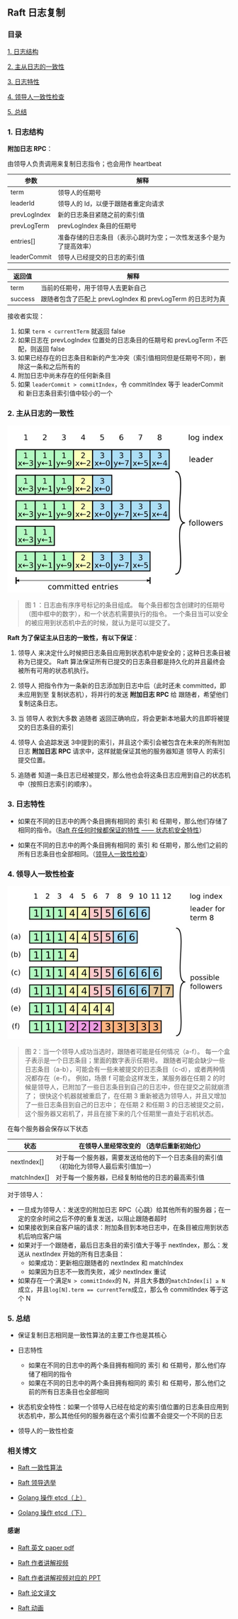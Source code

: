 ## Raft 日志复制

### 目录

[1. 日志结构](#1-日志结构)

[2. 主从日志的一致性](#2-主从日志的一致性)

[3. 日志特性](#3-日志特性)

[4. 领导人一致性检查](#4-领导人一致性检查)

[5. 总结](#5-总结)


### 1. 日志结构


**附加日志 RPC**：

由领导人负责调用来复制日志指令；也会用作 heartbeat

| 参数 | 解释 |
|----|----|
|term| 领导人的任期号|
|leaderId| 领导人的 Id，以便于跟随者重定向请求|
|prevLogIndex|新的日志条目紧随之前的索引值|
|prevLogTerm|prevLogIndex 条目的任期号|
|entries[]|准备存储的日志条目（表示心跳时为空；一次性发送多个是为了提高效率）|
|leaderCommit|领导人已经提交的日志的索引值|

| 返回值| 解释|
|---|---|
|term|当前的任期号，用于领导人去更新自己|
|success|跟随者包含了匹配上 prevLogIndex 和 prevLogTerm 的日志时为真|

接收者实现：

1. 如果 `term < currentTerm` 就返回 false
2. 如果日志在 prevLogIndex 位置处的日志条目的任期号和 prevLogTerm 不匹配，则返回 false 
3. 如果已经存在的日志条目和新的产生冲突（索引值相同但是任期号不同），删除这一条和之后所有的 
4. 附加日志中尚未存在的任何新条目
5. 如果 `leaderCommit > commitIndex`，令 commitIndex 等于 leaderCommit 和 新日志条目索引值中较小的一个

### 2. 主从日志的一致性

![图 1 ](./images/raft_log_replication_1.png)

> 图 1 ：日志由有序序号标记的条目组成。
每个条目都包含创建时的任期号（图中框中的数字），和一个状态机需要执行的指令。
一个条目当可以安全的被应用到状态机中去的时候，就认为是可以提交了。

**Raft 为了保证主从日志的一致性，有以下保证**：

1. 领导人 来决定什么时候把日志条目应用到状态机中是安全的；这种日志条目被称为已提交。
Raft 算法保证所有已提交的日志条目都是持久化的并且最终会被所有可用的状态机执行。 

2. 领导人 把指令作为一条新的日志添加到日志中后（此时还未 committed，即未应用到至 复制状态机），将并行的发送 **附加日志 RPC** 给 跟随者，希望他们复制这条日志。

3. 当 领导人 收到大多数 追随者 返回正确响应，将会更新本地最大的且即将被提交的日志条目的索引

4. 领导人 会追踪发送 3中提到的索引，并且这个索引会被包含在未来的所有附加日志 **附加日志 RPC** 请求中，这样就能保证其他的服务器知道 领导人 的索引提交位置。

5. 追随者 知道一条日志已经被提交，那么他也会将这条日志应用到自己的状态机中（按照日志索引的顺序）。 

### 3. 日志特性

- 如果在不同的日志中的两个条目拥有相同的 索引 和 任期号，那么他们存储了相同的指令。（[Raft 在任何时候都保证的特性 —— 状态机安全特性](https://github.com/hackfengJam/blog/blob/master/tech/distributed/raft/raft_consensus_algorithm.md#3-Raft-%E5%9C%A8%E4%BB%BB%E4%BD%95%E6%97%B6%E5%80%99%E9%83%BD%E4%BF%9D%E8%AF%81%E4%BB%A5%E4%B8%8B%E7%9A%84%E5%90%84%E4%B8%AA%E7%89%B9%E6%80%A7)）

- 如果在不同的日志中的两个条目拥有相同的 索引 和 任期号，那么他们之前的所有日志条目也全部相同。（[领导人一致性检查](#4-领导人一致性检查)）

### 4. 领导人一致性检查

![图 2 ](./images/raft_log_replication_2.png)

> 图 2：当一个领导人成功当选时，跟随者可能是任何情况（a-f）。
每一个盒子表示是一个日志条目；里面的数字表示任期号。
跟随者可能会缺少一些日志条目（a-b），可能会有一些未被提交的日志条目（c-d），或者两种情况都存在（e-f）。
例如，场景 f 可能会这样发生，某服务器在任期 2 的时候是领导人，已附加了一些日志条目到自己的日志中，但在提交之前就崩溃了；
很快这个机器就被重启了，在任期 3 重新被选为领导人，并且又增加了一些日志条目到自己的日志中；
在任期 2 和任期 3 的日志被提交之前，这个服务器又宕机了，并且在接下来的几个任期里一直处于宕机状态。

在每个服务器会保存以下状态

| 状态 | 在领导人里经常改变的 （选举后重新初始化）|
|----|--------|
| nextIndex[] | 对于每一个服务器，需要发送给他的下一个日志条目的索引值（初始化为领导人最后索引值加一）|
| matchIndex[] | 对于每一个服务器，已经复制给他的日志的最高索引值|

对于领导人：

*  一旦成为领导人：发送空的附加日志 RPC（心跳）给其他所有的服务器；在一定的空余时间之后不停的重复发送，以阻止跟随者超时
*  如果接收到来自客户端的请求：附加条目到本地日志中，在条目被应用到状态机后响应客户端
*  如果对于一个跟随者，最后日志条目的索引值大于等于 nextIndex，那么：发送从 nextIndex 开始的所有日志条目：
	* 如果成功：更新相应跟随者的 nextIndex 和 matchIndex
	* 如果因为日志不一致而失败，减少 nextIndex 重试
* 如果存在一个满足`N > commitIndex`的 N，并且大多数的`matchIndex[i] ≥ N`成立，并且`log[N].term == currentTerm`成立，那么令 commitIndex 等于这个 N

### 5. 总结

- 保证复制日志相同是一致性算法的主要工作也是其核心

- 日志特性  
  - 如果在不同的日志中的两个条目拥有相同的 索引 和 任期号，那么他们存储了相同的指令  
  - 如果在不同的日志中的两个条目拥有相同的 索引 和 任期号，那么他们之前的所有日志条目也全部相同  
  
- 状态机安全特性：如果一个领导人已经在给定的索引值位置的日志条目应用到状态机中，那么其他任何的服务器在这个索引位置不会提交一个不同的日志

- 领导人的一致性检查

### 相关博文

- [Raft 一致性算法](/tech/distributed/raft/raft_consensus_algorithm.md)

- [Raft 领导选举](/tech/distributed/raft/raft_leader_election.md)

- [Golang 操作 etcd（上）](/tech/distributed/etcd/etcd_usage_golang_1.md)

- [Golang 操作 etcd（下）](/tech/distributed/etcd/etcd_usage_golang_2.md)

#### 感谢

- [Raft 英文 paper pdf](https://ramcloud.atlassian.net/wiki/download/attachments/6586375/raft.pdf)

- [Raft 作者讲解视频](https://www.youtube.com/watch?v=YbZ3zDzDnrw&feature=youtu.be)

- [Raft 作者讲解视频对应的 PPT](https://ramcloud.atlassian.net/wiki/download/attachments/6586375/raft.pdf)

- [Raft 论文译文](https://github.com/maemual/raft-zh_cn/blob/master/raft-zh_cn.md)

- [Raft 动画](http://thesecretlivesofdata.com/raft/)


